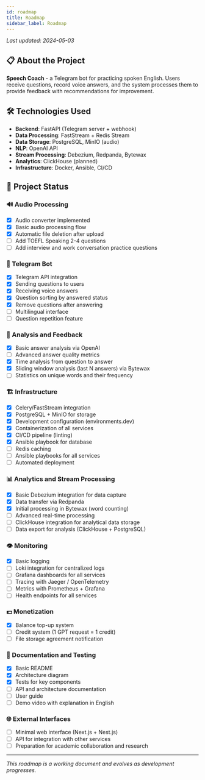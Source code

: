 ```yaml
---
id: roadmap
title: Roadmap
sidebar_label: Roadmap
---
```


_Last updated: 2024-05-03_

## 📋 About the Project

**Speech Coach** - a Telegram bot for practicing spoken English. Users receive questions, record voice answers, and the system processes them to provide feedback with recommendations for improvement.

## 🛠 Technologies Used

- **Backend**: FastAPI (Telegram server + webhook)
- **Data Processing**: FastStream + Redis Stream
- **Data Storage**: PostgreSQL, MinIO (audio)
- **NLP**: OpenAI API
- **Stream Processing**: Debezium, Redpanda, Bytewax
- **Analytics**: ClickHouse (planned)
- **Infrastructure**: Docker, Ansible, CI/CD

## 🎯 Project Status

### 🔊 Audio Processing
- [x] Audio converter implemented
- [x] Basic audio processing flow
- [x] Automatic file deletion after upload
- [ ] Add TOEFL Speaking 2-4 questions
- [ ] Add interview and work conversation practice questions

### 🤖 Telegram Bot
- [x] Telegram API integration
- [x] Sending questions to users
- [x] Receiving voice answers
- [x] Question sorting by answered status
- [x] Remove questions after answering
- [ ] Multilingual interface
- [ ] Question repetition feature

### 🧠 Analysis and Feedback
- [x] Basic answer analysis via OpenAI
- [ ] Advanced answer quality metrics
- [x] Time analysis from question to answer
- [x] Sliding window analysis (last N answers) via Bytewax
- [ ] Statistics on unique words and their frequency

### 🏗 Infrastructure
- [x] Celery/FastStream integration
- [x] PostgreSQL + MinIO for storage
- [x] Development configuration (environments.dev)
- [x] Containerization of all services
- [x] CI/CD pipeline (linting)
- [x] Ansible playbook for database
- [ ] Redis caching
- [ ] Ansible playbooks for all services
- [ ] Automated deployment

### 📊 Analytics and Stream Processing
- [x] Basic Debezium integration for data capture
- [x] Data transfer via Redpanda
- [x] Initial processing in Bytewax (word counting)
- [ ] Advanced real-time processing
- [ ] ClickHouse integration for analytical data storage
- [ ] Data export for analysis (ClickHouse + PostgreSQL)

### 👁 Monitoring
- [x] Basic logging
- [ ] Loki integration for centralized logs
- [ ] Grafana dashboards for all services
- [ ] Tracing with Jaeger / OpenTelemetry
- [ ] Metrics with Prometheus + Grafana
- [ ] Health endpoints for all services

### 💵 Monetization
- [x] Balance top-up system
- [ ] Credit system (1 GPT request = 1 credit)
- [ ] File storage agreement notification

### 📝 Documentation and Testing
- [x] Basic README
- [x] Architecture diagram
- [x] Tests for key components
- [ ] API and architecture documentation
- [ ] User guide
- [ ] Demo video with explanation in English

### 🌐 External Interfaces
- [ ] Minimal web interface (Next.js + Nest.js)
- [ ] API for integration with other services
- [ ] Preparation for academic collaboration and research

---

_This roadmap is a working document and evolves as development progresses._
